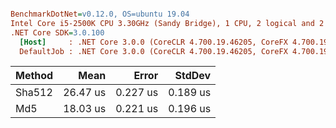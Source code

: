 ``` ini

BenchmarkDotNet=v0.12.0, OS=ubuntu 19.04
Intel Core i5-2500K CPU 3.30GHz (Sandy Bridge), 1 CPU, 2 logical and 2 physical cores
.NET Core SDK=3.0.100
  [Host]     : .NET Core 3.0.0 (CoreCLR 4.700.19.46205, CoreFX 4.700.19.46214), X64 RyuJIT
  DefaultJob : .NET Core 3.0.0 (CoreCLR 4.700.19.46205, CoreFX 4.700.19.46214), X64 RyuJIT


```
| Method |     Mean |    Error |   StdDev |
|------- |---------:|---------:|---------:|
| Sha512 | 26.47 us | 0.227 us | 0.189 us |
|    Md5 | 18.03 us | 0.221 us | 0.196 us |
